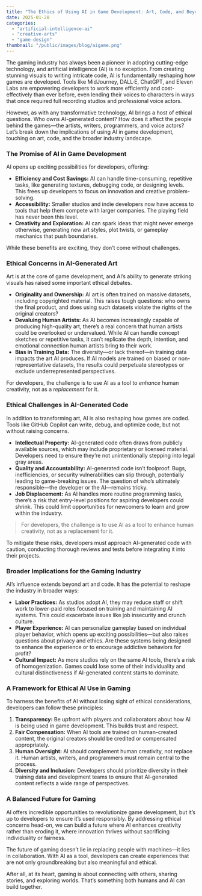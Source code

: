 ```yaml
---
title: "The Ethics of Using AI in Game Development: Art, Code, and Beyond"
date: 2025-01-28
categories: 
  - "artificial-intelligence-ai"
  - "creative-arts"
  - "game-design"
thumbnail: "/public/images/blog/aigame.png"
---
```


The gaming industry has always been a pioneer in adopting cutting-edge technology, and artificial intelligence (AI) is no exception. From creating stunning visuals to writing intricate code, AI is fundamentally reshaping how games are developed. Tools like MidJourney, DALL·E, ChatGPT, and Eleven Labs are empowering developers to work more efficiently and cost-effectively than ever before, even lending their voices to characters in ways that once required full recording studios and professional voice actors.

However, as with any transformative technology, AI brings a host of ethical questions. Who owns AI-generated content? How does it affect the people behind the games—the artists, writers, programmers, and voice actors? Let’s break down the implications of using AI in game development, touching on art, code, and the broader industry landscape.

### The Promise of AI in Game Development

AI opens up exciting possibilities for developers, offering:

- **Efficiency and Cost Savings:** AI can handle time-consuming, repetitive tasks, like generating textures, debugging code, or designing levels. This frees up developers to focus on innovation and creative problem-solving.
- **Accessibility:** Smaller studios and indie developers now have access to tools that help them compete with larger companies. The playing field has never been this level.
- **Creativity and Exploration:** AI can spark ideas that might never emerge otherwise, generating new art styles, plot twists, or gameplay mechanics that push boundaries.

While these benefits are exciting, they don’t come without challenges.

### Ethical Concerns in AI-Generated Art

Art is at the core of game development, and AI’s ability to generate striking visuals has raised some important ethical debates.

- **Originality and Ownership:** AI art is often trained on massive datasets, including copyrighted material. This raises tough questions: who owns the final product, and does using such datasets violate the rights of the original creators?
- **Devaluing Human Artists:** As AI becomes increasingly capable of producing high-quality art, there’s a real concern that human artists could be overlooked or undervalued. While AI can handle concept sketches or repetitive tasks, it can’t replicate the depth, intention, and emotional connection human artists bring to their work.
- **Bias in Training Data:** The diversity—or lack thereof—in training data impacts the art AI produces. If AI models are trained on biased or non-representative datasets, the results could perpetuate stereotypes or exclude underrepresented perspectives.

For developers, the challenge is to use AI as a tool to _enhance_ human creativity, not as a _replacement_ for it.

### Ethical Challenges in AI-Generated Code

In addition to transforming art, AI is also reshaping how games are coded. Tools like GitHub Copilot can write, debug, and optimize code, but not without raising concerns.

- **Intellectual Property:** AI-generated code often draws from publicly available sources, which may include proprietary or licensed material. Developers need to ensure they’re not unintentionally stepping into legal gray areas.
- **Quality and Accountability:** AI-generated code isn’t foolproof. Bugs, inefficiencies, or security vulnerabilities can slip through, potentially leading to game-breaking issues. The question of who’s ultimately responsible—the developer or the AI—remains tricky.
- **Job Displacement:** As AI handles more routine programming tasks, there’s a risk that entry-level positions for aspiring developers could shrink. This could limit opportunities for newcomers to learn and grow within the industry.

> For developers, the challenge is to use AI as a tool to enhance human creativity, not as a replacement for it.

To mitigate these risks, developers must approach AI-generated code with caution, conducting thorough reviews and tests before integrating it into their projects.

### Broader Implications for the Gaming Industry

AI’s influence extends beyond art and code. It has the potential to reshape the industry in broader ways:

- **Labor Practices:** As studios adopt AI, they may reduce staff or shift work to lower-paid roles focused on training and maintaining AI systems. This could exacerbate issues like job insecurity and crunch culture.
- **Player Experience:** AI can personalize gameplay based on individual player behavior, which opens up exciting possibilities—but also raises questions about privacy and ethics. Are these systems being designed to enhance the experience or to encourage addictive behaviors for profit?
- **Cultural Impact:** As more studios rely on the same AI tools, there’s a risk of homogenization. Games could lose some of their individuality and cultural distinctiveness if AI-generated content starts to dominate.

### A Framework for Ethical AI Use in Gaming

To harness the benefits of AI without losing sight of ethical considerations, developers can follow these principles:

1. **Transparency:** Be upfront with players and collaborators about how AI is being used in game development. This builds trust and respect.
2. **Fair Compensation:** When AI tools are trained on human-created content, the original creators should be credited or compensated appropriately.
3. **Human Oversight:** AI should complement human creativity, not replace it. Human artists, writers, and programmers must remain central to the process.
4. **Diversity and Inclusion:** Developers should prioritize diversity in their training data and development teams to ensure that AI-generated content reflects a wide range of perspectives.

### A Balanced Future for Gaming

AI offers incredible opportunities to revolutionize game development, but it’s up to developers to ensure it’s used responsibly. By addressing ethical concerns head-on, we can build a future where AI enhances creativity rather than eroding it, where innovation thrives without sacrificing individuality or fairness.

The future of gaming doesn’t lie in replacing people with machines—it lies in collaboration. With AI as a tool, developers can create experiences that are not only groundbreaking but also meaningful and ethical.

After all, at its heart, gaming is about connecting with others, sharing stories, and exploring worlds. That’s something both humans and AI can build together.
